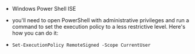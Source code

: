 - Windows Power Shell ISE
- you'll need to open PowerShell with administrative privileges and run a command to set the execution policy to a less restrictive level. Here's how you can do it:

- `Set-ExecutionPolicy RemoteSigned -Scope CurrentUser`